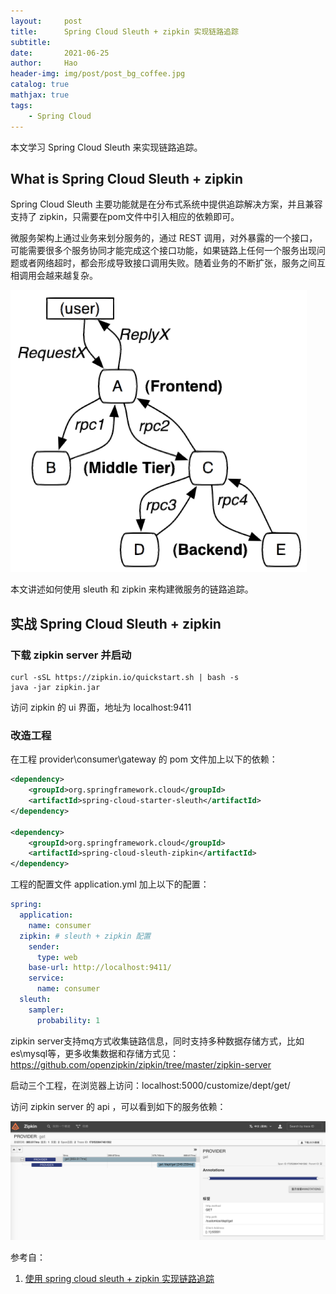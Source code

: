 ```yaml
---
layout:     post
title:      Spring Cloud Sleuth + zipkin 实现链路追踪
subtitle:   
date:       2021-06-25
author:     Hao
header-img: img/post/post_bg_coffee.jpg
catalog: true
mathjax: true
tags:
    - Spring Cloud
---
```


本文学习 Spring Cloud Sleuth 来实现链路追踪。

## What is Spring Cloud Sleuth + zipkin

Spring Cloud Sleuth 主要功能就是在分布式系统中提供追踪解决方案，并且兼容支持了 zipkin，只需要在pom文件中引入相应的依赖即可。

微服务架构上通过业务来划分服务的，通过 REST 调用，对外暴露的一个接口，可能需要很多个服务协同才能完成这个接口功能，如果链路上任何一个服务出现问题或者网络超时，都会形成导致接口调用失败。随着业务的不断扩张，服务之间互相调用会越来越复杂。

![img](/img/SpringCloud/sleuth1.png)

本文讲述如何使用 sleuth 和 zipkin 来构建微服务的链路追踪。

## 实战 Spring Cloud Sleuth + zipkin

### 下载 zipkin server 并启动

```
curl -sSL https://zipkin.io/quickstart.sh | bash -s
java -jar zipkin.jar
```

访问 zipkin 的 ui 界面，地址为 localhost:9411

### 改造工程

在工程 provider\consumer\gateway 的 pom 文件加上以下的依赖：

```xml
<dependency>
    <groupId>org.springframework.cloud</groupId>
    <artifactId>spring-cloud-starter-sleuth</artifactId>
</dependency>

<dependency>
    <groupId>org.springframework.cloud</groupId>
    <artifactId>spring-cloud-sleuth-zipkin</artifactId>
</dependency>
```

工程的配置文件 application.yml 加上以下的配置：

```yml
spring:
  application:
    name: consumer
  zipkin: # sleuth + zipkin 配置
    sender:
      type: web
    base-url: http://localhost:9411/
    service:
      name: consumer
  sleuth:
    sampler:
      probability: 1
```

zipkin server支持mq方式收集链路信息，同时支持多种数据存储方式，比如es\mysql等，更多收集数据和存储方式见：https://github.com/openzipkin/zipkin/tree/master/zipkin-server

启动三个工程，在浏览器上访问：localhost:5000/customize/dept/get/

访问 zipkin server 的 api ，可以看到如下的服务依赖：

![img](/img/SpringCloud/zipkin_ui.png)


参考自：
1. [使用 spring cloud sleuth + zipkin 实现链路追踪](hhttps://www.fangzhipeng.com/springcloud/2021/04/05/sc-2020-sleuth.html)


